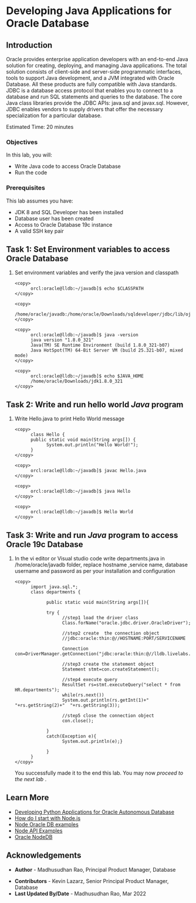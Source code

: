 # Developing Java Applications for Oracle Database

## Introduction

Oracle provides enterprise application developers with an end-to-end Java solution for creating, deploying, and managing Java applications. The total solution consists of client-side and server-side programmatic interfaces, tools to support Java development, and a JVM integrated with Oracle Database. All these products are fully compatible with Java standards. JDBC is a database access protocol that enables you to connect to a database and run SQL statements and queries to the database. The core Java class libraries provide the JDBC APIs: java.sql and javax.sql. However, JDBC  enables vendors to supply drivers that offer the necessary specialization for a particular database. 

Estimated Time: 20 minutes
 
### Objectives
 
In this lab, you will: 

* Write Java code to access Oracle Database 
* Run the code

### Prerequisites 
This lab assumes you have:

* JDK 8 and SQL Developer has been installed 
* Database user has been created
* Access to Oracle Database 19c instance
* A valid SSH key pair
   
## Task 1: Set Environment variables to access Oracle Database

1. Set environment variables and verify the java version and classpath

      ```
      <copy>
            orcl:oracle@lldb:~/javadb]$ echo $CLASSPATH 
      </copy>
      ``` 

      ```
      <copy> 
             /home/oracle/javadb:/home/oracle/Downloads/sqldeveloper/jdbc/lib/ojdbc8.jar
      </copy>
      ``` 

      ```
      <copy>
            orcl:oracle@lldb:~/javadb]$ java -version
            java version "1.8.0_321"
            Java(TM) SE Runtime Environment (build 1.8.0_321-b07)
            Java HotSpot(TM) 64-Bit Server VM (build 25.321-b07, mixed mode)
      </copy>
      ``` 

      ```
      <copy>
            orcl:oracle@lldb:~/javadb]$ echo $JAVA_HOME
            /home/oracle/Downloads/jdk1.8.0_321
      </copy>
      ``` 

## Task 2: Write and run hello world *Java* program

1. Write Hello.java to print Hello World message

      ```
      <copy>
            class Hello {
            public static void main(String args[]) {
                  System.out.println("Hello World!");
            } 
      </copy>
      ``` 

      ```
      <copy>
            orcl:oracle@lldb:~/javadb]$ javac Hello.java
      </copy>
      ``` 

      ```
      <copy>
            orcl:oracle@lldb:~/javadb]$ java Hello
      </copy>
      ``` 

      ```
      <copy>
            orcl:oracle@lldb:~/javadb]$ Hello World
      </copy>
      ``` 

## Task 3: Write and run *Java* program to access Oracle 19c Database

1. In the vi editor or Visual studio code write departments.java in /home/oracle/javadb folder, replace hostname ,service name, database username and password as per your installation and configuration

      ```
      <copy>
            import java.sql.*;  
            class departments {

                  public static void main(String args[]){  

                  try {  
                        //step1 load the driver class  
                        Class.forName("oracle.jdbc.driver.OracleDriver");  
                        
                        //step2 create  the connection object  
                        //jdbc:oracle:thin:@//HOSTNAME:PORT/SERVICENAME

                        Connection con=DriverManager.getConnection("jdbc:oracle:thin:@//lldb.livelabs.oraclevcn.com:1521/pdb1.livelabs.oraclevcn.com","james","welcome1");  
                        
                        //step3 create the statement object  
                        Statement stmt=con.createStatement();  
                        
                        //step4 execute query  
                        ResultSet rs=stmt.executeQuery("select * from HR.departments");  
                        while(rs.next())  
                        System.out.println(rs.getInt(1)+"  "+rs.getString(2)+"  "+rs.getString(3));  
                        
                        //step5 close the connection object  
                        con.close();  
                  
                  }
                  catch(Exception e){ 
                        System.out.println(e);}  
                  
                  }  
            }  
      </copy>
      ``` 
 
   You successfully made it to the end this lab. You may now  *proceed to the next lab* .  

## Learn More

* [Developing Python Applications for Oracle Autonomous Database](https://www.oracle.com/database/technologies/appdev/python/quickstartpythononprem.html#linux-tab) 
* [How do I start with Node.js](https://nodejs.org/en/docs/guides/getting-started-guide/) 
* [Node Oracle DB examples](https://github.com/oracle/node-oracledb) 
* [Node API Examples](https://oracle.github.io/node-oracledb/doc/api.html#getstarted)   
* [Oracle NodeDB](https://oracle.github.io/node-oracledb/)
 
## Acknowledgements

- **Author** - Madhusudhan Rao, Principal Product Manager, Database
* **Contributors** - Kevin Lazarz, Senior Principal Product Manager, Database 
* **Last Updated By/Date** -  Madhusudhan Rao, Mar 2022 

